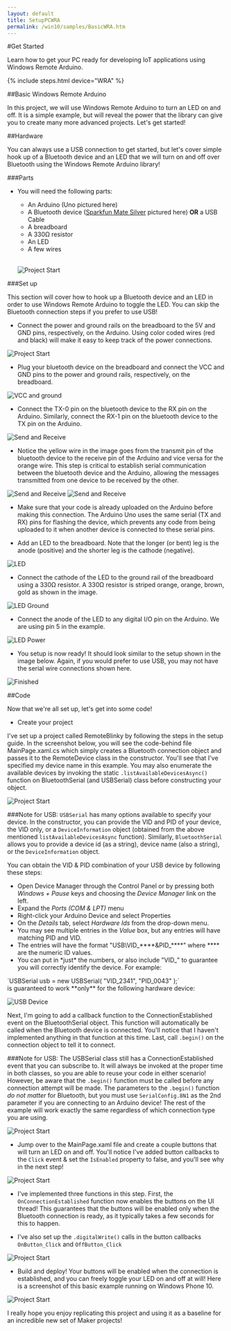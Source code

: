 ```yaml
---
layout: default
title: SetupPCWRA
permalink: /win10/samples/BasicWRA.htm
---
```


#Get Started

Learn how to get your PC ready for developing IoT applications using Windows Remote Arduino.

{% include steps.html device="WRA" %}

##Basic Windows Remote Arduino

In this project, we will use Windows Remote Arduino to turn an LED on and off. It is a simple example, but will reveal the power that the library can give you to create many more advanced projects. Let's get started!

##Hardware

You can always use a USB connection to get started, but let's cover simple hook up of a Bluetooth device and an LED that we will turn on and off over Bluetooth using the Windows Remote Arduino library!

###Parts

- You will need the following parts:
	* An Arduino (Uno pictured here)
	* A Bluetooth device ([Sparkfun Mate Silver](https://www.sparkfun.com/products/12576) pictured here) **OR** a USB Cable
	* A breadboard
	* A 330Ω resistor
	* An LED
	* A few wires
	<br/>

	![Project Start]({{site.baseurl}}/images/remote-wiring/samples/basic/parts.JPG)


###Set up

This section will cover how to hook up a Bluetooth device and an LED in order to use Windows Remote Arduino to toggle the LED. You can skip the Bluetooth connection steps if you prefer to use USB!

- Connect the power and ground rails on the breadboard to the 5V and GND pins, respectively, on the Arduino. Using color coded wires (red and black) will make it easy to keep track of the power connections.

 ![Project Start]({{site.baseurl}}/images/remote-wiring/samples/basic/step01.JPG)

- Plug your bluetooth device on the breadboard and connect the VCC and GND pins to the power and ground rails, respectively, on the breadboard.

 ![VCC and ground]({{site.baseurl}}/images/remote-wiring/samples/basic/step02.JPG)

- Connect the TX-0 pin on the bluetooth device to the RX pin on the Arduino. Similarly, connect the RX-1 pin on the bluetooth device to the TX pin on the Arduino.

 ![Send and Receive]({{site.baseurl}}/images/remote-wiring/samples/basic/step03.JPG)

   * Notice the yellow wire in the image goes from the transmit pin of the bluetooth device to the receive pin of the Arduino and vice versa for the orange wire. This step is critical to establish serial communication between the bluetooth device and the Arduino, allowing the messages transmitted from one device to be received by the other.

 ![Send and Receive]({{site.baseurl}}/images/remote-wiring/samples/basic/step03_2.JPG)
 ![Send and Receive]({{site.baseurl}}/images/remote-wiring/samples/basic/step03_3.JPG)

   * Make sure that your code is already uploaded on the Arduino before making this connection. The Arduino Uno uses the same serial (TX and RX) pins for flashing the device, which prevents any code from being uploaded to it when another device is connected to these serial pins.

- Add an LED to the breadboard. Note that the longer (or bent) leg is the anode (positive) and the shorter leg is the cathode (negative).

 ![LED]({{site.baseurl}}/images/remote-wiring/samples/basic/step04.JPG)

- Connect the cathode of the LED to the ground rail of the breadboard using a 330Ω resistor. A 330Ω resistor is striped orange, orange, brown, gold as shown in the image.

 ![LED Ground]({{site.baseurl}}/images/remote-wiring/samples/basic/step05.JPG)

- Connect the anode of the LED to any digital I/O pin on the Arduino. We are using pin 5 in the example.

 ![LED Power]({{site.baseurl}}/images/remote-wiring/samples/basic/step06.JPG)

- You setup is now ready! It should look similar to the setup shown in the image below. Again, if you would prefer to use USB, you may not have the serial wire connections shown here.

 ![Finished]({{site.baseurl}}/images/remote-wiring/samples/basic/final.JPG)


##Code

Now that we're all set up, let's get into some code!

- Create your project

 I've set up a project called RemoteBlinky by following the steps in the setup guide. In the screenshot below, you will see the code-behind file MainPage.xaml.cs which simply creates a Bluetooth connection object and passes it to the RemoteDevice class in the constructor. You'll see that I've specified my device name in this example. You may also enumerate the available devices by invoking the static `.listAvailableDevicesAsync()` function on BluetoothSerial (and USBSerial) class before constructing your object.

 ![Project Start]({{site.baseurl}}/images/remote-wiring/samples/basic/project00.png)

###Note for USB:
 `USBSerial` has many options available to specify your device. In the constructor, you can provide the VID and PID of your device, the VID only, or a `DeviceInformation` object (obtained from the above mentioned `listAvailableDevicesAsync` function). Similarly, `BluetoothSerial` allows you to provide a device id (as a string), device name (also a string), or the `DeviceInformation` object.

You can obtain the VID & PID combination of your USB device by following these steps:
<ul>
<li>Open Device Manager through the Control Panel or by pressing both <i>Windows + Pause</i> keys and choosing the <i>Device Manager</i> link on the left.</li>
<li>Expand the <i>Ports (COM & LPT)</i> menu</li>
<li>Right-click your Arduino Device and select Properties</li>
<li>On the <i>Details</i> tab, select <i>Hardware Ids</i> from the drop-down menu.</li>
<li>You may see multiple entries in the <i>Value</i> box, but any entries will have matching PID and VID.</li>
<li>The entries will have the format "USB\VID_****&PID_****" where **** are the numeric ID values.</li>
<li>You can put in *just* the numbers, or also include "VID_" to guarantee you will correctly identify the device. For example:<br/></li>
</ul>
`USBSerial usb = new USBSerial( "VID_2341", "PID_0043" );`<br/>
is guaranteed to work **only** for the following hardware device:

![USB Device]({{site.baseurl}}/images/remote-wiring/samples/basic/vidpid.png)

Next, I'm going to add a callback function to the ConnectionEstablished event on the BluetoothSerial object. This function will automatically be called when the Bluetooth device is connected. You'll notice that I haven't implemented anything in that function at this time. Last, call `.begin()` on the connection object to tell it to connect.

###Note for USB:
The USBSerial class still has a ConnectionEstablished event that you can subscribe to. It will always be invoked at the proper time in both classes, so you are able to reuse your code in either scenario!
However, be aware that the `.begin()` function must be called before any connection attempt will be made. The parameters to the `.begin()` function *do not matter* for Bluetooth, but you must use `SerialConfig.8N1` as the 2nd parameter if you are connecting to an Arduino device! The rest of the example will work exactly the same regardless of which connection type you are using.

 ![Project Start]({{site.baseurl}}/images/remote-wiring/samples/basic/project01.png)

- Jump over to the MainPage.xaml file and create a couple buttons that will turn an LED on and off. You'll notice I've added button callbacks to the `Click` event & set the `IsEnabled` property to false, and you'll see why in the next step!

 ![Project Start]({{site.baseurl}}/images/remote-wiring/samples/basic/project02.png)

- I've implemented three functions in this step. First, the `OnConnectionEstablished` function now enables the buttons on the UI thread! This guarantees that the buttons will be enabled only when the Bluetooth connection is ready, as it typically takes a few seconds for this to happen.

- I've also set up the `.digitalWrite()` calls in the button callbacks `OnButton_Click` and `OffButton_Click`

 ![Project Start]({{site.baseurl}}/images/remote-wiring/samples/basic/project04.png)

- Build and deploy! Your buttons will be enabled when the connection is established, and you can freely toggle your LED on and off at will! Here is a screenshot of this basic example running on Windows Phone 10.

 ![Project Start]({{site.baseurl}}/images/remote-wiring/samples/basic/screenshot.png)


I really hope you enjoy replicating this project and using it as a baseline for an incredible new set of Maker projects!
